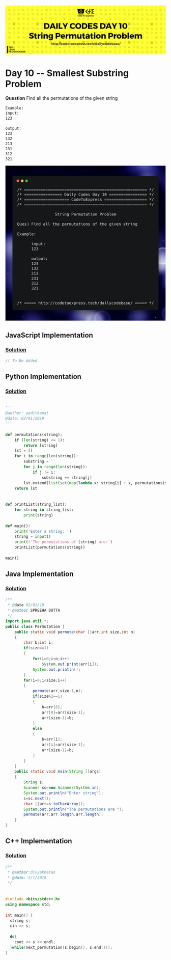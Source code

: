 ![cover](./cover.png)

# Day 10 -- Smallest Substring Problem

**Question** Find all the permutations of the given string

```
Example:
input: 
123

output:
123
132
213
231
312
321
```

![ques](./ques.png)

## JavaScript Implementation

### [Solution](./sol.js)

```js
// To Be Added
```

## Python Implementation

### [Solution](./Python/permutations.py)
```python

'''
@author: aaditkamat
@date: 02/01/2019
'''

def permutations(string):
    if (len(string) <= 1):
        return [string]
    lst = []
    for i in range(len(string)):
        substring = ''
        for j in range(len(string)):
            if j != i:
                substring += string[j]
        lst.extend(list(set(map(lambda x: string[i] + x, permutations(substring)))))
    return lst


def printList(string_list):
    for string in string_list:
        print(string)

def main():
    print('Enter a string: ')
    string = input()
    print(f'The permutations of {string} are:')
    printList(permutations(string))

main()
```

## Java Implementation

### [Solution](./Java/Permutation.java)

```java
/**
 * @date 02/01/19
 * @author SPREEHA DUTTA
 */
import java.util.*;
public class Permutation {
    public static void permute(char []arr,int size,int n)
    {
        char b;int i;
        if(size==1)
        {
            for(i=0;i<n;i++)
                System.out.print(arr[i]);
            System.out.println();
        }
        for(i=0;i<size;i++)
        {
            permute(arr,size-1,n);
            if(size%2==1)
            {
                b=arr[0];
                arr[0]=arr[size-1];
                arr[size-1]=b;
            }
            else
            {
                b=arr[i];
                arr[i]=arr[size-1];
                arr[size-1]=b;
            }
        }
    }
    public static void main(String []args)
    {
        String s;
        Scanner sc=new Scanner(System.in);
        System.out.println("Enter string");
        s=sc.next();
        char []arr=s.toCharArray();
        System.out.println("The permutations are ");
        permute(arr,arr.length,arr.length);
    }
}
```

## C++ Implementation

### [Solution](./C++/permutationday10.cpp)

```cpp
/**
 * @author:divyakhetan
 * @date: 2/1/2019
 */


#include <bits/stdc++.h>
using namespace std;

int main() {
  string s;
  cin >> s;

  do{
    cout << s << endl;
  }while(next_permutation(s.begin(), s.end()));
}
```
